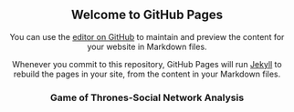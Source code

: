 ## Welcome to GitHub Pages

You can use the [editor on GitHub](https://github.com/asunar2/soccerviz/edit/gh-pages/index.md) to maintain and preview the content for your website in Markdown files.

Whenever you commit to this repository, GitHub Pages will run [Jekyll](https://jekyllrb.com/) to rebuild the pages in your site, from the content in your Markdown files.

<!DOCTYPE html>
<html>
<head>
<script type="text/javascript" src="d3.min.js"></script>
<style>
body{ font: Arial 12px; text-align: center;}
.link {
  stroke: #ccc;
}
.node text {
  pointer-events: none;
  font: sans-serif;
}
</style>
<link rel="stylesheet" type="text/css" href="main.css">
</head>
<body>
<h3>Game of Thrones-Social Network Analysis</h3>
<script type="text/javascript">


### Markdown

Markdown is a lightweight and easy-to-use syntax for styling your writing. It includes conventions for

```markdown
Syntax highlighted code block

# Header 1
## Header 2
### Header 3

- Bulleted
- List

1. Numbered
2. List

**Bold** and _Italic_ and `Code` text

[Link](url) and ![Image](src)
```

For more details see [GitHub Flavored Markdown](https://guides.github.com/features/mastering-markdown/).

### Jekyll Themes

Your Pages site will use the layout and styles from the Jekyll theme you have selected in your [repository settings](https://github.com/asunar2/soccerviz/settings). The name of this theme is saved in the Jekyll `_config.yml` configuration file.

### Support or Contact

Having trouble with Pages? Check out our [documentation](https://help.github.com/categories/github-pages-basics/) or [contact support](https://github.com/contact) and we’ll help you sort it out.
